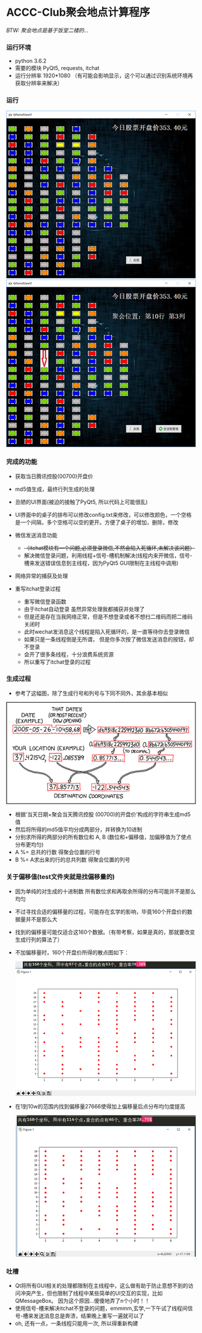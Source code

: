 ﻿# ACCC-Club聚会地点计算程序
*BTW: 聚会地点是基于饭堂二楼的...*

### 运行环境
+ python 3.6.2
+ 需要的模块 PyQt5, requests, itchat
+ 运行分辨率 1920*1080 （有可能会影响显示，这个可以通过识别系统环境再获取分辨率来解决）

### 运行
![界面](img/4_README.png)
![界面](img/5_README.png)

### 完成的功能
+ 获取当日腾讯控股(00700)开盘价

+ md5值生成，最终行列生成的处理

+ 丑陋的UI界面(被迫的接触了PyQt5, 所以代码上可能很乱)

+ UI界面中的桌子的排布可以修改config.txt来修改，可以修改颜色，一个空格是一个间隔，多个空格可以空的更开。方便了桌子的增加，删除，修改

+ 微信发送消息功能
    + ~~（itchat模块有一个问题,必须登录微信,不然会陷入死循环,未解决该问题）~~
    + 解决微信登录问题，利用线程+信号-槽机制解决(线程内来开微信，信号-槽来发送错误信息到主线程，因为PyQt5 GUI限制在主线程中调用)

+ 网络异常的捕获及处理

+ 重写itchat登录过程
    - 重写微信登录函数
    - 由于itchat自动登录 虽然异常处理我都捕获并处理了
    - 但是还是存在当我网络正常，但是不想登录或者不想扫二维码而把二维码关闭时
    - 此时wechat发消息这个线程是陷入死循环的，是一直等待你去登录微信
    - 如果只是一条线程倒是无所谓， 但是你多次按了微信发送消息的按钮，却不登录
    - 会开了很多条线程，十分浪费系统资源
    - 所以重写了itchat登录的过程

### 生成过程
+ 参考了这幅图，除了生成行号和列号与下同不同外，其余基本相似

![基本根据这幅图](img/1_README.png)

+ 根据‘当天日期+聚会当天腾讯控股 (00700)的开盘价’构成的字符串生成md5值
+ 然后将所得的md5值平均分成两部分，并转换为10进制
+ 分别求所得的两部分的所有数位和 A, B (数位和+偏移值，加偏移值为了使点分布更均匀)
+ A %= 总共的行数 得聚会位置的行号
+ B %= A求出来的行的总共列数 得聚会位置的列号

### 关于偏移值(test文件夹就是找偏移量的)
+ 因为单纯的对生成的十进制数 所有数位求和再取余所得的分布可能并不是那么均匀
+ 不过寻找合适的偏移量的过程，可能存在玄学的影响，毕竟160个开盘价的数据量并不是那么大
+ 找到的偏移量可能仅适合这160个数据。（有带考察，如果是真的，那就要改变生成行列的算法了）
+ 不加偏移量时，160个开盘价所得的散点图如下：

    ![没有偏移量](img/3_README.png)

+ 在1到10w的范围内找到偏移量27666使得加上偏移量后点分布均匀度提高

    ![有偏移量](img/2_README.png)


### 吐槽
+ Qt将所有GUI相关的处理都限制在主线程中，这么做有助于防止意想不到的访问冲突产生，但也限制了线程中某些简单的UI交互的实现，比如QMessageBox。 因为这个原因...傻傻地弄了n个小时！！
+ 使用信号-槽来解决itchat不登录的问题，emmmm,玄学,一下午试了线程间信号-槽来发送消息总是奔溃，结果晚上重写一遍就可以了
+ oh, 还有一点，一条线程只能用一次, 所以得重新构建

